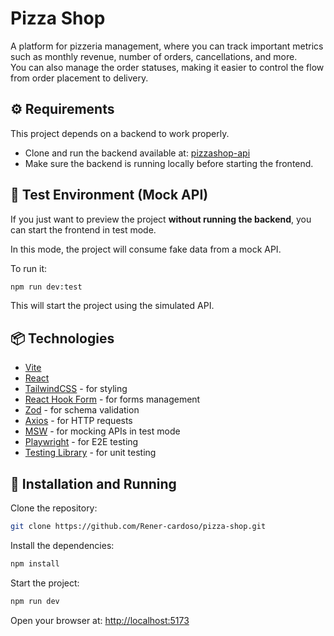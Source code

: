 # Pizza Shop

A platform for pizzeria management, where you can track important metrics such as monthly revenue, number of orders, cancellations, and more.  
You can also manage the order statuses, making it easier to control the flow from order placement to delivery.

## ⚙️ Requirements

This project depends on a backend to work properly.

- Clone and run the backend available at: [pizzashop-api](https://github.com/rocketseat-education/pizzashop-api)
- Make sure the backend is running locally before starting the frontend.

## 🧪 Test Environment (Mock API)

If you just want to preview the project **without running the backend**, you can start the frontend in test mode.

In this mode, the project will consume fake data from a mock API.

To run it:

```bash
npm run dev:test
```

This will start the project using the simulated API.

## 📦 Technologies

- [Vite](https://vitejs.dev/)
- [React](https://react.dev/)
- [TailwindCSS](https://tailwindcss.com/) - for styling
- [React Hook Form](https://react-hook-form.com/) - for forms management
- [Zod](https://zod.dev/) - for schema validation
- [Axios](https://axios-http.com/) - for HTTP requests
- [MSW](https://mswjs.io/) - for mocking APIs in test mode
- [Playwright](https://testing-library.com/) - for E2E testing
- [Testing Library](https://testing-library.com/) - for unit testing

## 🚀 Installation and Running

Clone the repository:

```bash
git clone https://github.com/Rener-cardoso/pizza-shop.git
```

Install the dependencies:

```bash
npm install
```

Start the project:

```bash
npm run dev
```

Open your browser at: [http://localhost:5173](http://localhost:5173)